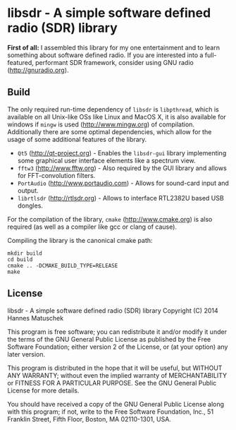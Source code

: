 # libsdr - A simple software defined radio (SDR) library

**First of all:** I  assembled this library for my one entertainment and to learn something about software defined radio. If you are interested into a full-featured, performant SDR framework, consider using GNU radio (http://gnuradio.org). 


## Build

The only required run-time dependency of `libsdr` is `libpthread`, which is available on all Unix-like OSs like Linux and MacOS X, it is also available for windows if `mingw` is used (http://www.mingw.org) of compilation. Additionally there are some optimal dependencies, which allow for the usage of some additional features of the library. 

* `Qt5` (http://qt-project.org) - Enables the `libsdr-gui` library implementing some graphical user interface elements like a spectrum view.
* `fftw3` (http://www.fftw.org) - Also required by the GUI library and allows for FFT-convolution filters.
* `PortAudio` (http://www.portaudio.com) - Allows for sound-card input and output.
* `librtlsdr` (http://rtlsdr.org) - Allows to interface RTL2382U based USB dongles.

For the compilation of the library, `cmake` (http://www.cmake.org) is also required (as well as a compiler like gcc or clang of cause).

Compiling the library is the canonical cmake path:

```
mkdir build
cd build
cmake .. -DCMAKE_BUILD_TYPE=RELEASE 
make
``` 


## License

libsdr - A simple software defined radio (SDR) library
Copyright (C) 2014 Hannes Matuschek

This program is free software; you can redistribute it and/or
modify it under the terms of the GNU General Public License
as published by the Free Software Foundation; either version 2
of the License, or (at your option) any later version.

This program is distributed in the hope that it will be useful,
but WITHOUT ANY WARRANTY; without even the implied warranty of
MERCHANTABILITY or FITNESS FOR A PARTICULAR PURPOSE.  See the
GNU General Public License for more details.

You should have received a copy of the GNU General Public License
along with this program; if not, write to the Free Software
Foundation, Inc., 51 Franklin Street, Fifth Floor, Boston, MA  02110-1301, USA.